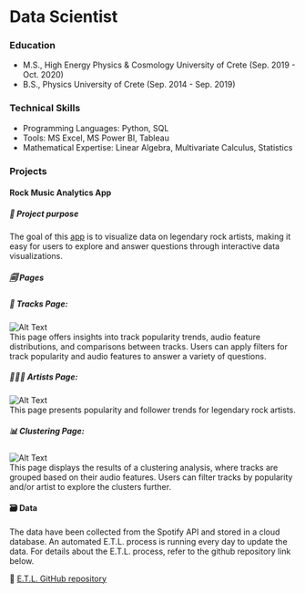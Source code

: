 # Data Scientist

### Education
- M.S., High Energy Physics & Cosmology     University of Crete (Sep. 2019 - Oct. 2020)
- B.S., Physics                             University of Crete (Sep. 2014 - Sep. 2019)

### Technical Skills
- Programming Languages: Python, SQL
- Tools: MS Excel, MS Power BI, Tableau
- Mathematical Expertise: Linear Algebra, Multivariate Calculus, Statistics


### Projects

#### Rock Music Analytics App

##### 🎯 Project purpose
The goal of this [app](https://rock-music-analytics.streamlit.app) is to visualize data on legendary rock artists, making it easy for users to explore and answer questions through interactive data visualizations.


##### 🗐 Pages
##### 🎸 Tracks Page: 
![Alt Text](files/tracks-page.gif)  
This page offers insights into track popularity trends, audio feature distributions, and comparisons between tracks. Users can apply filters for track popularity and audio features to answer a variety of questions.


##### 🧑🏽‍🎤 Artists Page: 
![Alt Text](files/artists-page.gif)  
This page presents popularity and follower trends for legendary rock artists.


##### 📊 Clustering Page: 
![Alt Text](files/clustering-page.gif)  
This page displays the results of a clustering analysis, where tracks are grouped based on their audio features. Users can filter tracks by popularity and/or artist to explore the clusters further.


#### 🗃️ Data
The data have been collected from the Spotify API and stored in a cloud database. An automated E.T.L. process is running every day to update the data. For details about the E.T.L. process, refer to the github repository link below.


📌 [E.T.L. GitHub repository](https://github.com/Vangelis-Chocholis/ETL_Spotify_data)
